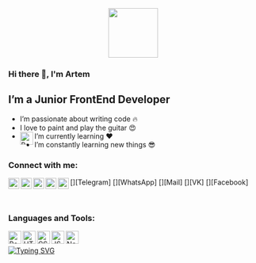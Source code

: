 <div id="header" align="center">
  <img src="https://media.giphy.com/media/SHjOSDkKZ18qOHA5B5/giphy.gif" width="100"/>
</div>

### Hi there 👋, I'm Artem

## I’m a Junior FrontEnd Developer
- I’m passionate about writing code :fire:
- I love to paint and play the guitar :heart_eyes:
- I’m currently learning <img align="left" alt="React" width="26px" src="https://img.shields.io/badge/vuejs-%2335495e.svg?style=for-the-badge&logo=vuedotjs&logoColor=%234FC08D"/> :heart:
- I’m constantly learning new things :sunglasses:

### Connect with me:

[<img align="left" alt="Telegram" width="22px" src="https://img.shields.io/badge/Telegram-2CA5E0?style=for-the-badge&logo=telegram&logoColor=white"/>][Telegram]
[<img align="left" alt="WhatsUp" width="22px" src="https://img.shields.io/badge/WhatsApp-25D366?style=for-the-badge&logo=whatsapp&logoColor=white"/>][WhatsApp]
[<img align="left" alt="Mail" width="22px" src="https://img.shields.io/badge/Gmail-D14836?style=for-the-badge&logo=gmail&logoColor=white"/>][Mail]
[<img align="left" alt="VK" width="22px" src="https://img.shields.io/badge/VK-blue?style=for-the-badge&logo=vk&logoColor=white"/>][VK]
[<img align="left" alt="VK" width="22px" src="https://img.shields.io/badge/Facebook-%231877F2.svg?style=for-the-badge&logo=Facebook&logoColor=white"/>][Facebook]


<br />

### Languages and Tools:

<img align="left" alt="React" width="26px" src="https://img.shields.io/badge/react-%2320232a.svg?style=for-the-badge&logo=react&logoColor=%2361DAFB"/>
<img align="left" alt="HTML5" width="26px" src="https://img.shields.io/badge/html5-%23E34F26.svg?style=for-the-badge&logo=html5&logoColor=white"/>
<img align="left" alt="CSS3" width="26px" src="https://img.shields.io/badge/css3-%231572B6.svg?style=for-the-badge&logo=css3&logoColor=white"/>
<img align="left" alt="JS" width="26px" src="https://img.shields.io/badge/javascript-%23323330.svg?style=for-the-badge&logo=javascript&logoColor=%23F7DF1E"/>
<img align="left" alt="Node.js" width="26px" src="https://img.shields.io/badge/node.js-6DA55F?style=for-the-badge&logo=node.js&logoColor=white"/>

<br />

[![Typing SVG](https://readme-typing-svg.herokuapp.com?color=%2336BCF7&lines=Junior+FrontEnd+Developer)](https://git.io/typing-svg)